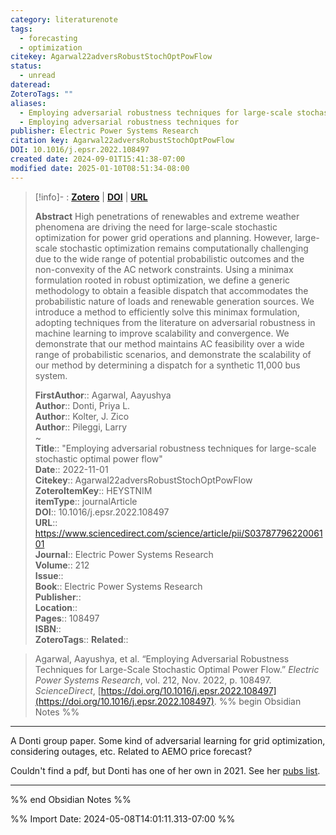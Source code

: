 ```yaml
---
category: literaturenote
tags:
  - forecasting
  - optimization
citekey: Agarwal22adversRobustStochOptPowFlow
status:
  - unread
dateread: 
ZoteroTags: ""
aliases:
  - Employing adversarial robustness techniques for large-scale stochastic optimal power flow
  - Employing adversarial robustness techniques for
publisher: Electric Power Systems Research
citation key: Agarwal22adversRobustStochOptPowFlow
DOI: 10.1016/j.epsr.2022.108497
created date: 2024-09-01T15:41:38-07:00
modified date: 2025-01-10T08:51:34-08:00
---
```


> [!info]- : [**Zotero**](zotero://select/library/items/HEYSTNIM)  | [**DOI**](https://doi.org/10.1016/j.epsr.2022.108497)  | [**URL**](https://www.sciencedirect.com/science/article/pii/S0378779622006101)
>
> 
> **Abstract**
> High penetrations of renewables and extreme weather phenomena are driving the need for large-scale stochastic optimization for power grid operations and planning. However, large-scale stochastic optimization remains computationally challenging due to the wide range of potential probabilistic outcomes and the non-convexity of the AC network constraints. Using a minimax formulation rooted in robust optimization, we define a generic methodology to obtain a feasible dispatch that accommodates the probabilistic nature of loads and renewable generation sources. We introduce a method to efficiently solve this minimax formulation, adopting techniques from the literature on adversarial robustness in machine learning to improve scalability and convergence. We demonstrate that our method maintains AC feasibility over a wide range of probabilistic scenarios, and demonstrate the scalability of our method by determining a dispatch for a synthetic 11,000 bus system.
> 
> 
> **FirstAuthor**:: Agarwal, Aayushya  
> **Author**:: Donti, Priya L.  
> **Author**:: Kolter, J. Zico  
> **Author**:: Pileggi, Larry  
~    
> **Title**:: "Employing adversarial robustness techniques for large-scale stochastic optimal power flow"  
> **Date**:: 2022-11-01  
> **Citekey**:: Agarwal22adversRobustStochOptPowFlow  
> **ZoteroItemKey**:: HEYSTNIM  
> **itemType**:: journalArticle  
> **DOI**:: 10.1016/j.epsr.2022.108497  
> **URL**:: https://www.sciencedirect.com/science/article/pii/S0378779622006101  
> **Journal**:: Electric Power Systems Research  
> **Volume**:: 212  
> **Issue**::   
> **Book**:: Electric Power Systems Research  
> **Publisher**::   
> **Location**::    
> **Pages**:: 108497  
> **ISBN**::   
> **ZoteroTags**:: 
> **Related**:: 

> Agarwal, Aayushya, et al. “Employing Adversarial Robustness Techniques for Large-Scale Stochastic Optimal Power Flow.” _Electric Power Systems Research_, vol. 212, Nov. 2022, p. 108497. _ScienceDirect_, [https://doi.org/10.1016/j.epsr.2022.108497](https://doi.org/10.1016/j.epsr.2022.108497).
%% begin Obsidian Notes %%
___
A Donti group paper.  Some kind of adversarial learning for grid optimization, considering outages, etc.  Related to AEMO price forecast?

Couldn't find a pdf, but Donti has one of her own in 2021.  See her [pubs list](https://priyadonti.com/publications/).
___
%% end Obsidian Notes %%



%% Import Date: 2024-05-08T14:01:11.313-07:00 %%
